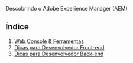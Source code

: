 Descobrindo o Adobe Experience Manager (AEM)


Índice
---------
1. [Web Console & Ferramentas](web-console-e-ferramentas.md)
2. [Dicas para Desenvolvedor Front-end](dicas-para-desenvolvedor-front-end.md)
3. [Dicas para Desenvolvedor Back-end](dicas-para-desenvolvedor-back-end.md)

